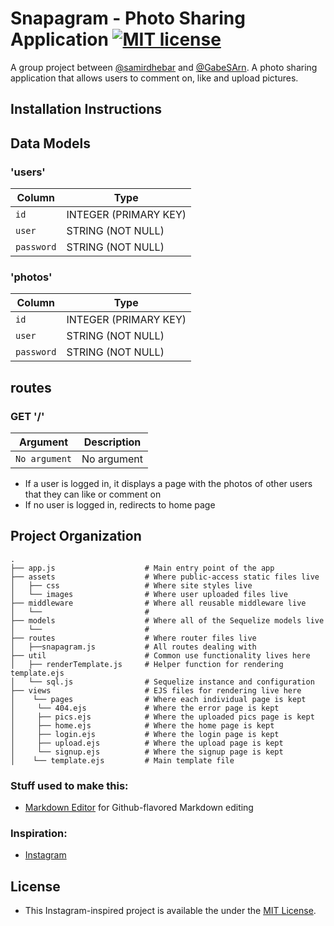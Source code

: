 # Snapagram - Photo Sharing Application [![MIT license](https://img.shields.io/badge/license-MIT-blue.svg)](https://raw.githubusercontent.com/samirdhebar/photo-sharing-app/master/LICENSE.md)
A group project between [@samirdhebar](https://github.com/samirdhebar) and [@GabeSArn](https://github.com/GabeSArn). A photo sharing application that allows users to comment on, like and upload pictures.

## Installation Instructions


## Data Models
### 'users'

| Column                | Type                 |
|-----------------------|----------------------|
|`id`                   | INTEGER (PRIMARY KEY)|
|`user`                 | STRING (NOT NULL)    |
|`password`             | STRING (NOT NULL)    |

### 'photos'

| Column                | Type                 |
|-----------------------|----------------------|
|`id`                   | INTEGER (PRIMARY KEY)|
|`user`                 | STRING (NOT NULL)    |
|`password`             | STRING (NOT NULL)    |



## routes
### GET '/'
| Argument              | Description                                                                                 |
|-----------------------|---------------------------------------------------------------------------------------------|
| `No argument`         | No argument                                                                                 |

* If a user is logged in, it displays a page with the photos of other users that they can like or comment on
* If no user is logged in, redirects to home page

## Project Organization

```
.
├── app.js                    # Main entry point of the app
├── assets                    # Where public-access static files live
│   ├── css                   # Where site styles live
│   └── images                # Where user uploaded files live
├── middleware                # Where all reusable middleware live
│   └──                       #
├── models                    # Where all of the Sequelize models live
│   └──                       #                
├── routes                    # Where router files live
│   ├──snapagram.js           # All routes dealing with    
├── util                      # Common use functionality lives here
│   ├── renderTemplate.js     # Helper function for rendering template.ejs
│   └── sql.js                # Sequelize instance and configuration
├── views                     # EJS files for rendering live here
│    └── pages                # Where each individual page is kept
│     └── 404.ejs             # Where the error page is kept
│     ├── pics.ejs            # Where the uploaded pics page is kept              
│     ├── home.ejs            # Where the home page is kept
│     ├── login.ejs           # Where the login page is kept
│     ├── upload.ejs          # Where the upload page is kept
│     └── signup.ejs          # Where the signup page is kept
│    └── template.ejs         # Main template file
```


### Stuff used to make this:

 * [Markdown Editor](https://github.com/jbt/markdown-editor) for Github-flavored Markdown editing

### Inspiration:
* [Instagram](https://www.instagram.com)

## License
* This Instagram-inspired project is available the under the [MIT License](https://github.com/samirdhebar/Price-Buzz/blob/master/LICENSE.md).
